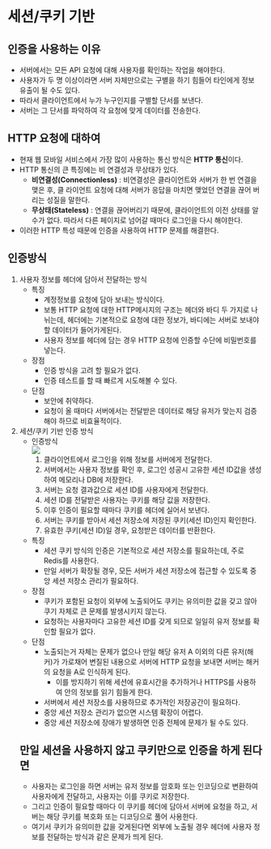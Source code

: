 # 세션/쿠키 기반
## 인증을 사용하는 이유
- 서버에서는 모든 API 요청에 대해 사용자를 확인하는 작업을 해야한다.
- 사용자가 두 명 이상이라면 서버 자체만으로는 구별을 하기 힘들어 타인에게 정보 유출이 될 수도 있다.
- 따라서 클라이언트에서 누가 누구인지를 구별할 단서를 보낸다.
- 서버는 그 단서를 파악하여 각 요청에 맞게 데이터를 전송한다.
## HTTP 요청에 대하여
- 현재 웹 모바일 서비스에서 가장 많이 사용하는 통신 방식은 **HTTP 통신**이다.
- HTTP 통신의 큰 특징에는 비 연결성과 무상태가 있다.
    -  **비연결성(Connectionless)** : 비연결성은 클라이언트와 서버가 한 번 연결을 맺은 후, 클 라이언트 요청에 대해 서버가 응답을 마치면 맺었던 연결을 끊어 버리는 성질을 말한다.
    - **무상태(Stateless)** : 연결을 끊어버리기 때문에, 클라이언트의 이전 상태를 알 수가 없다. 따라서 다른 페이지로 넘어갈 때마다 로그인을 다시 해야한다.
- 이러한 HTTP 특성 때문에 인증을 사용하여 HTTP 문제를 해결한다.
## 인증방식
1. 사용자 정보를 헤더에 담아서 전달하는 방식
    - 특징
        - 계정정보를 요청에 담아 보내는 방식이다.
        - 보통 HTTP 요청에 대한 HTTP메시지의 구조는 헤더와 바디 두 가지로 나뉘는데, 헤더에는 기본적으로 요청에 대한 정보가, 바디에는 서버로 보내야할 데이터가 들어가게된다.
        - 사용자 정보를 헤더에 담는 경우 HTTP 요청에 인증할 수단에 비밀번호를 넣는다.
    - 장점
        - 인증 방식을 고려 할 필요가 없다.
        - 인증 테스트를 할 때 빠르게 시도해볼 수 있다.
    - 단점
        - 보안에 취약하다.
        - 요청이 올 때마다 서버에서는 전달받은 데이터로 해당 유저가 맞는지 검증해야 하므로 비효율적이다.
2. 세션/쿠키 기반 인증 방식
    - 인증방식  
    ![](https://img1.daumcdn.net/thumb/R800x0/?scode=mtistory2&fname=https%3A%2F%2Ft1.daumcdn.net%2Fcfile%2Ftistory%2F994BEA345B53368401)
        1. 클라이언트에서 로그인을 위해 정보를 서버에게 전달한다.
        2. 서버에서는 사용자 정보를 확인 후, 로그인 성공시 고유한 세션 ID값을 생성하여 메모리나 DB에 저장한다.
        3. 서버는 요청 결과값으로 세션 ID를 사용자에게 전달한다.
        4. 세션 ID를 전달받은 사용자는 쿠키를 해당 값을 저장한다.
        5. 이후 인증이 필요할 때마다 쿠키를 헤더에 실어서 보낸다.
        6. 서버는 쿠키를 받아서 세션 저장소에 저장된 쿠키(세션 ID)인지 확인한다.
        7. 유효한 쿠키(세션 ID)일 경우, 요청받은 데이터를 반환한다.
    - 특징
        - 세션 쿠키 방식의 인증은 기본적으로 세션 저장소를 필요하는데, 주로 Redis를 사용한다.
        - 만일 서버가 확장될 경우, 모든 서버가 세션 저장소에 접근할 수 있도록 중앙 세션 저장소 관리가 필요하다.
    - 장점
        - 쿠키가 포함된 요청이 외부에 노출되어도 쿠키는 유의미한 값을 갖고 않아 쿠기 자체로 큰 문제를 발생시키지 않는다.
        - 요청하는 사용자마다 고유한 세션 ID를 갖게 되므로 일일히 유저 정보를 확인할 필요가 없다.
    - 단점
        - 노출되는거 자체는 문제가 없으나 만일 해당 유저 A 이외의 다른 유저(해커)가 가로채어 변질된 내용으로 서버에 HTTP 요청을 보내면 서버는 해커의 요청을 A로 인식하게 된다.
            - 이를 방지하기 위해 세션에 유효시간을 추가하거나 HTTPS를 사용하여 안의 정보를 읽기 힘들게 한다.
        - 서버에서 세션 저장소를 사용하므로 추가적인 저장공간이 필요하다.
        - 중앙 세션 저장소 관리가 없으면 시스템 확장이 어렵다.
        - 중앙 세션 저장소에 장애가 발생하면 인증 전체에 문제가 될 수도 있다.
    ## 만일 세션을 사용하지 않고 쿠키만으로 인증을 하게 된다면
    - 사용자는 로그인을 하면 서버는 유저 정보를 암호화 또는 인코딩으로 변환하여 사용자에게 전달하고, 사용자는 이를 쿠키로 저장한다.
    - 그리고 인증이 필요할 때마다 이 쿠키를 헤더에 담아서 서버에 요청을 하고, 서버는 해당 쿠키를 복호화 또는 디코딩으로 풀어 사용한다.
    - 여기서 쿠키가 유의미한 값을 갖게된다면 외부에 노출될 경우 헤더에 사용자 정보를 전달하는 방식과 같은 문제가 띄게 된다.